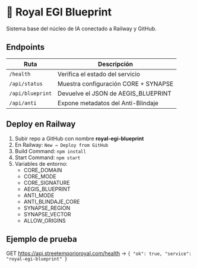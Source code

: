 # 🧠 Royal EGI Blueprint

Sistema base del núcleo de IA conectado a Railway y GitHub.

## Endpoints
| Ruta | Descripción |
|------|--------------|
| `/health` | Verifica el estado del servicio |
| `/api/status` | Muestra configuración CORE + SYNAPSE |
| `/api/blueprint` | Devuelve el JSON de AEGIS_BLUEPRINT |
| `/api/anti` | Expone metadatos del Anti-Blindaje |

## Deploy en Railway
1. Subir repo a GitHub con nombre **royal-egi-blueprint**
2. En Railway: `New → Deploy from GitHub`
3. Build Command: `npm install`
4. Start Command: `npm start`
5. Variables de entorno:
   - CORE_DOMAIN
   - CORE_MODE
   - CORE_SIGNATURE
   - AEGIS_BLUEPRINT
   - ANTI_MODE
   - ANTI_BLINDAJE_CORE
   - SYNAPSE_REGION
   - SYNAPSE_VECTOR
   - ALLOW_ORIGINS

## Ejemplo de prueba
GET https://api.streetemporioroyal.com/health
→ `{ "ok": true, "service": "royal-egi-blueprint" }`
